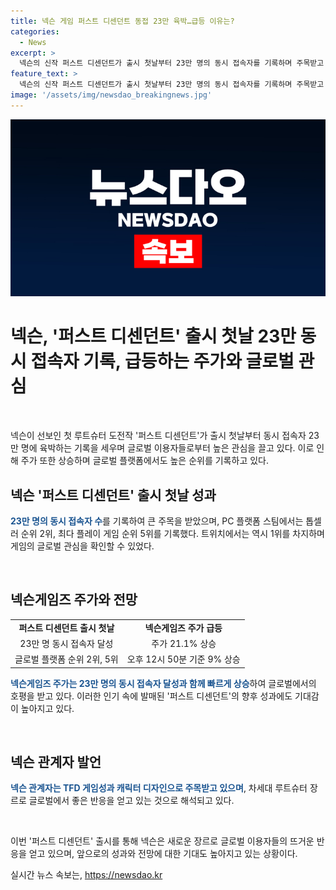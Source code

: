 ```yaml
---
title: 넥슨 게임 퍼스트 디센던트 동접 23만 육박…급등 이유는?
categories:
  - News
excerpt: >
  넥슨의 신작 퍼스트 디센던트가 출시 첫날부터 23만 명의 동시 접속자를 기록하며 주목받고 있다. 스팀에서는 매출을 기준으로 2위에 올랐으며, 트위치에서는 동시 시청자 수 10만명을 넘어 성공을 거뒀다. 이로써 넥슨게임즈의 주가는 21.1% 상승하여 급등하고 있으며, 글로벌에서도 호평을 받으며 새로운 루트슈터 장르로 주목받고 있다.
feature_text: >
  넥슨의 신작 퍼스트 디센던트가 출시 첫날부터 23만 명의 동시 접속자를 기록하며 주목받고 있다. 스팀에서는 매출을 기준으로 2위에 올랐으며, 트위치에서는 동시 시청자 수 10만명을 넘어 성공을 거뒀다. 이로써 넥슨게임즈의 주가는 21.1% 상승하여 급등하고 있으며, 글로벌에서도 호평을 받으며 새로운 루트슈터 장르로 주목받고 있다.
image: '/assets/img/newsdao_breakingnews.jpg'
---
```


<p><img src="/assets/img/newsdao_breakingnews.jpg" alt="ontimetimes 속보" /></p>

<h1>넥슨, '퍼스트 디센던트' 출시 첫날 23만 동시 접속자 기록, 급등하는 주가와 글로벌 관심</h1>

<p data-ke-size="size16">&nbsp;</p>

<p>넥슨이 선보인 첫 루트슈터 도전작 '퍼스트 디센던트'가 출시 첫날부터 동시 접속자 23만 명에 육박하는 기록을 세우며 글로벌 이용자들로부터 높은 관심을 끌고 있다. 이로 인해 주가 또한 상승하며 글로벌 플랫폼에서도 높은 순위를 기록하고 있다.</p>

<h2 data-ke-size="size26">넥슨 '퍼스트 디센던트' 출시 첫날 성과</h2>

<p><b><span style="color: #1a5490;">23만 명의 동시 접속자 수</span></b>를 기록하여 큰 주목을 받았으며, PC 플랫폼 스팀에서는 톱셀러 순위 2위, 최다 플레이 게임 순위 5위를 기록했다. 트위치에서는 역시 1위를 차지하며 게임의 글로벌 관심을 확인할 수 있었다.</p>

<p data-ke-size="size16">&nbsp;</p>

<h2 data-ke-size="size26">넥슨게임즈 주가와 전망</h2>

<table>
<tbody>
<tr>
<td style="text-align: center; height: 17px;"><b>퍼스트 디센던트 출시 첫날</b></td>
<td style="text-align: center; height: 17px;"><b>넥슨게임즈 주가 급등</b></td>
</tr>
<tr>
<td style="text-align: center; height: 17px;">23만 명 동시 접속자 달성</td>
<td style="text-align: center; height: 17px;">주가 21.1% 상승</td>
</tr>
<tr>
<td style="text-align: center; height: 17px;">글로벌 플랫폼 순위 2위, 5위</td>
<td style="text-align: center; height: 17px;">오후 12시 50분 기준 9% 상승</td>
</tr>
</tbody>
</table>

<p><b><span style="color: #1a5490;">넥슨게임즈 주가는 23만 명의 동시 접속자 달성과 함께 빠르게 상승</span></b>하여 글로벌에서의 호평을 받고 있다. 이러한 인기 속에 발매된 '퍼스트 디센던트'의 향후 성과에도 기대감이 높아지고 있다.</p>

<p data-ke-size="size16">&nbsp;</p>

<h2 data-ke-size="size26">넥슨 관계자 발언</h2>

<p><b><span style="color: #1a5490;">넥슨 관계자는 TFD 게임성과 캐릭터 디자인으로 주목받고 있으며</span></b>, 차세대 루트슈터 장르로 글로벌에서 좋은 반응을 얻고 있는 것으로 해석되고 있다.</p>

<p data-ke-size="size16">&nbsp;</p>

<p>이번 '퍼스트 디센던트' 출시를 통해 넥슨은 새로운 장르로 글로벌 이용자들의 뜨거운 반응을 얻고 있으며, 앞으로의 성과와 전망에 대한 기대도 높아지고 있는 상황이다.</p>
실시간 뉴스 속보는, <a href="https://newsdao.kr" rel="dofollow">https://newsdao.kr</a>


